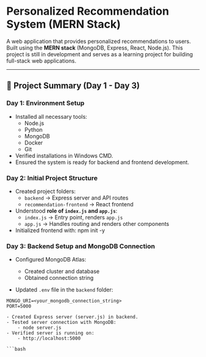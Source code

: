 # Personalized Recommendation System (MERN Stack)

A web application that provides personalized recommendations to users. Built using the **MERN stack** (MongoDB, Express, React, Node.js). This project is still in development and serves as a learning project for building full-stack web applications.

---

## 🌟 Project Summary (Day 1 - Day 3)

### **Day 1: Environment Setup**
- Installed all necessary tools:
  - Node.js
  - Python
  - MongoDB
  - Docker
  - Git
- Verified installations in Windows CMD.
- Ensured the system is ready for backend and frontend development.

### **Day 2: Initial Project Structure**
- Created project folders:
  - `backend` → Express server and API routes
  - `recommendation-frontend` → React frontend
- Understood **role of `index.js` and `app.js`**:
  - `index.js` → Entry point, renders `app.js`
  - `app.js` → Handles routing and renders other components
- Initialized frontend with:
npm init -y

### Day 3: Backend Setup and MongoDB Connection

- Configured MongoDB Atlas:
  - Created cluster and database
  - Obtained connection string

- Updated `.env` file in the `backend` folder:

```env
MONGO_URI=<your_mongodb_connection_string>
PORT=5000

- Created Express server (server.js) in backend.
- Tested server connection with MongoDB:
    - node server.js
- Verified server is running on:
    - http://localhost:5000

```bash
    